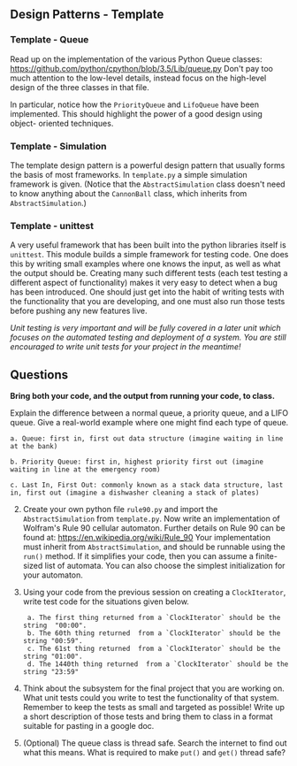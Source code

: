 ## Design Patterns - Template

### Template - Queue
Read up on the implementation of the various Python Queue classes:
https://github.com/python/cpython/blob/3.5/Lib/queue.py
Don't pay too much attention to the low-level details, instead focus on the
high-level design of the three classes in that file.

In particular, notice how the `PriorityQueue` and `LifoQueue` have been
implemented.  This should highlight the power of a good design using object-
oriented techniques.

### Template - Simulation

The template design pattern is a powerful design pattern that usually forms the
basis of most frameworks.  In `template.py` a simple simulation framework is
given.  (Notice that the `AbstractSimulation` class doesn't need to know
anything about the `CannonBall` class, which inherits from
`AbstractSimulation`.)

### Template - unittest
A very useful framework that has been built into the python libraries itself
is `unittest`.  This module builds a simple framework for testing code.
One does this by writing small examples where one knows the input, as well as
what the output should be.  Creating many such different tests (each test
testing a different aspect of functionality) makes it very easy to detect
when a bug has been introduced.  One should just get into the habit of writing
tests with the functionality that you are developing, and one must also run
those tests before pushing any new features live.

*Unit testing is very important and will be fully covered in a later unit which
focuses on the automated testing and deployment of a system. You are still
encouraged to write unit tests for your project in the meantime!*

## Questions
**Bring both your code, and the output from running your code, to class.**

Explain the difference between a normal queue, a priority queue, and a LIFO queue.  Give a real-world example where one might find each type of queue.

    a. Queue: first in, first out data structure (imagine waiting in line at the bank)

    b. Priority Queue: first in, highest priority first out (imagine waiting in line at the emergency room)

    c. Last In, First Out: commonly known as a stack data structure, last in, first out (imagine a dishwasher cleaning a stack of plates)

2. Create your own python file `rule90.py` and import the `AbstractSimulation`
from `template.py`.  Now write an implementation of Wolfram's Rule 90 cellular
automaton.  Further details on Rule 90 can be found at:
https://en.wikipedia.org/wiki/Rule_90
Your implementation must inherit from `AbstractSimulation`, and should be
runnable using the `run()` method. If it simplifies your code, then you can
assume a finite-sized list of automata.  You can also choose the simplest
initialization for your automaton.

3. Using your code from the previous session on creating a `ClockIterator`, write test code for the situations given below.

        a. The first thing returned from a `ClockIterator` should be the string  "00:00".
        b. The 60th thing returned  from a `ClockIterator` should be the string "00:59".
        c. The 61st thing returned  from a `ClockIterator` should be the string "01:00".
        d. The 1440th thing returned  from a `ClockIterator` should be the string "23:59"

4. Think about the subsystem for the final project that you are working on.  
What unit tests could you write to test the functionality of that system.  
Remember to keep the tests as small and targeted as possible!  Write up a short
description of those tests and bring them to class in a format suitable for
pasting in a google doc.

5. (Optional) The queue class is thread safe.  Search the internet to find out
what this means.  What is required to make `put()` and `get()` thread safe?
